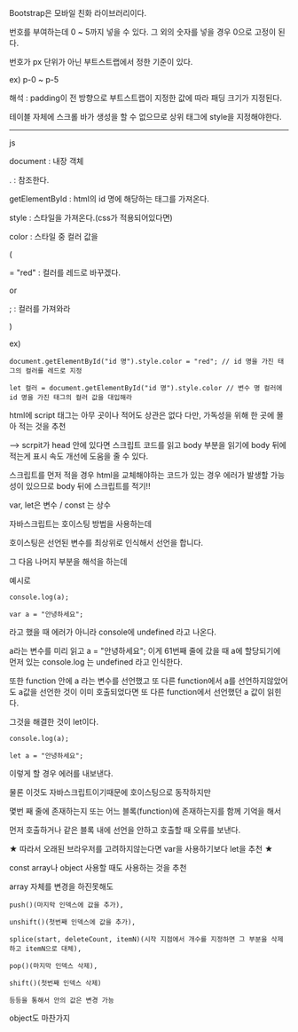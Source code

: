 Bootstrap은 모바일 친화 라이브러리이다.

번호를 부여하는데 0 ~ 5까지 넣을 수 있다. 그 외의 숫자를 넣을 경우 0으로 고정이 된다.

번호가 px 단위가 아닌 부트스트랩에서 정한 기준이 있다.

ex) p-0 ~ p-5
 
해석 : padding이 전 방향으로 부트스트랩이 지정한 값에 따라 패딩 크기가 지정된다.

테이블 자체에 스크롤 바가 생성을 할 수 없으므로 상위 태그에 style을 지정해야한다.

---------------------------------------------------------------------------------

js

document : 내장 객체

. : 참조한다.

getElementById : html의 id 명에 해당하는 태그를 가져온다.

style : 스타일을 가져온다.(css가 적용되어있다면)

color : 스타일 중 컬러 값을

(

= "red" : 컬러를 레드로 바꾸겠다.

or

; : 컬러를 가져와라

)

ex) 
```
document.getElementById("id 명").style.color = "red"; // id 명을 가진 태그의 컬러를 레드로 지정

let 컬러 = document.getElementById("id 명").style.color // 변수 명 컬러에 id 명을 가진 태그의 컬러 값을 대입해라
```

html에 script 태그는 아무 곳이나 적어도 상관은 없다 다만, 가독성을 위해 한 곳에 몰아 적는 것을 추천

--> scrpit가 head 안에 있다면 스크립트 코드를 읽고 body 부분을 읽기에
body 뒤에 적는게 표시 속도 개선에 도움을 줄 수 있다.

스크립트를 먼저 적을 경우 html을 교체해야하는 코드가 있는 경우 에러가 발생할 가능성이 있으므로 body 뒤에 스크립트를 적기!!


var, let은 변수 / const 는 상수

자바스크립트는 호이스팅 방법을 사용하는데

호이스팅은 선언된 변수를 최상위로 인식해서 선언을 합니다.

그 다음 나머지 부분을 해석을 하는데 

예시로 

```
console.log(a);

var a = "안녕하세요";
```

라고 했을 때 에러가 아니라 console에 undefined 라고 나온다.

a라는 변수를 미리 읽고 a = "안녕하세요"; 이게 61번째 줄에 갔을 때 a에 할당되기에 먼저 있는 console.log 는  undefined 라고 인식한다.

또한 function 안에 a 라는 변수를 선언했고 또 다른 function에서 a를 선언하지않았어도 a값을 선언한 것이 이미 호출되었다면 또 다른 function에서 선언했던 a 값이 읽힌다.

그것을 해결한 것이 let이다.

```
console.log(a);

let a = "안녕하세요";
```

이렇게 할 경우 에러를 내보낸다.

물론 이것도 자바스크립트이기때문에 호이스팅으로 동작하지만

몇번 째 줄에 존재하는지 또는 어느 블록(function)에 존재하는지를 함께 기억을 해서

먼저 호출하거나 같은 블록 내에 선언을 안하고 호출할 때 오류를 보낸다.

★ 따라서 오래된 브라우저를 고려하지않는다면 var을 사용하기보다 let을 추천 ★

const array나 object 사용할 때도 사용하는 것을 추천

array 자체를 변경을 하진못해도 

    push()(마지막 인덱스에 값을 추가), 

    unshift()(첫번째 인덱스에 값을 추가), 

    splice(start, deleteCount, itemN)(시작 지점에서 개수를 지정하면 그 부분을 삭제하고 itemN으로 대체), 

    pop()(마지막 인덱스 삭제), 

    shift()(첫번째 인덱스 삭제)
    
    등등을 통해서 안의 값은 변경 가능

object도 마찬가지